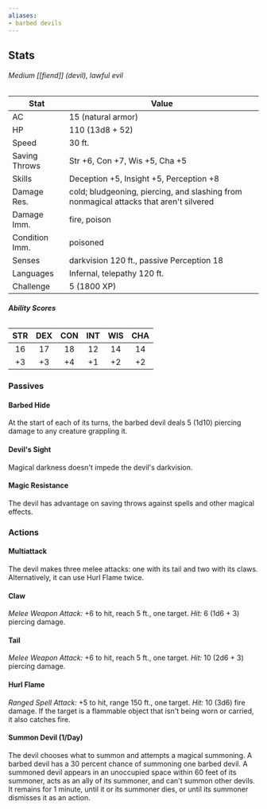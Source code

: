 ```yaml
---
aliases:
- barbed devils
---
```

## Stats
###### *Medium [[fiend]] (devil), lawful evil*
| Stat           | Value                                                                                  |
| -------------- | -------------------------------------------------------------------------------------- |
| AC             | 15 (natural armor)                                                                     |
| HP             | 110 (13d8 + 52)                                                                        |
| Speed          | 30 ft.                                                                                 |
| Saving Throws  | Str +6, Con +7, Wis +5, Cha +5                                                         |
| Skills         | Deception +5, Insight +5, Perception +8                                                |
| Damage Res.    | cold; bludgeoning, piercing, and slashing from nonmagical attacks that aren't silvered |
| Damage Imm.    | fire, poison                                                                           |
| Condition Imm. | poisoned                                                                               |
| Senses         | darkvision 120 ft., passive Perception 18                                              |
| Languages      | Infernal, telepathy 120 ft.                                                            |
| Challenge      | 5 (1800 XP)                                                                            |
###### **Ability Scores**
| STR | DEX | CON | INT | WIS | CHA |
|:---:|:---:|:---:|:---:|:---:|:---:|
| 16  | 17  | 18  | 12  | 14  | 14  |
| +3  | +3  | +4  | +1  | +2  | +2  |
### Passives
#### Barbed Hide
At the start of each of its turns, the barbed devil deals 5 (1d10) piercing damage to any creature grappling it.
#### Devil's Sight
Magical darkness doesn't impede the devil's darkvision.
#### Magic Resistance
The devil has advantage on saving throws against spells and other magical effects.
### Actions
#### Multiattack
The devil makes three melee attacks: one with its tail and two with its claws. Alternatively, it can use Hurl Flame twice.
#### Claw
_Melee Weapon Attack:_ +6 to hit, reach 5 ft., one target. 
_Hit:_ 6 (1d6 + 3) piercing damage.
#### Tail
_Melee Weapon Attack:_ +6 to hit, reach 5 ft., one target. 
_Hit:_ 10 (2d6 + 3) piercing damage.
#### Hurl Flame
_Ranged Spell Attack:_ +5 to hit, range 150 ft., one target. 
_Hit:_ 10 (3d6) fire damage. If the target is a flammable object that isn't being worn or carried, it also catches fire.
#### Summon Devil (1/Day)
The devil chooses what to summon and attempts a magical summoning.
A barbed devil has a 30 percent chance of summoning one barbed devil.
A summoned devil appears in an unoccupied space within 60 feet of its summoner, acts as an ally of its summoner, and can't summon other devils. It remains for 1 minute, until it or its summoner dies, or until its summoner dismisses it as an action.